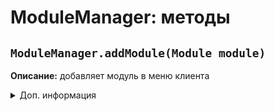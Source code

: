 # ModuleManager: методы
## `ModuleManager.addModule(Module module)`
**Описание:** добавляет модуль в меню клиента
<details>
<summary>Доп. информация</summary>

### Аргументы

| Аргумент | Значение |
| ------------- | ------------- |
| Module module | Модуль, который надо добавить |

**Возвращает:** нет

**Пример:**
```
var module = new Module("AutoLava", true, true, ModuleCategory.PLAYER);
ModuleManager.addModule(module);
```
</details>
